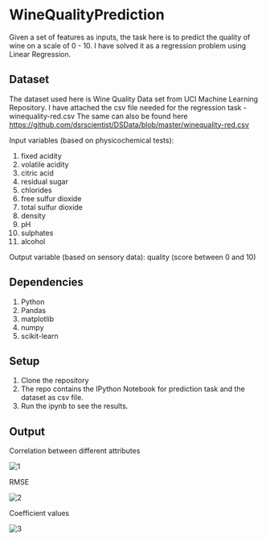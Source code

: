 # WineQualityPrediction
Given a set of features as inputs, the task here is to predict the quality of wine on a scale of 0 - 10. 
I have solved it as a regression problem using Linear Regression.

## Dataset

The dataset used here is Wine Quality Data set from UCI Machine Learning Repository. 
I have attached the csv file needed for the regression task - winequality-red.csv
The same can also be found here https://github.com/dsrscientist/DSData/blob/master/winequality-red.csv

Input variables (based on physicochemical tests): 
1. fixed acidity 
2. volatile acidity 
3. citric acid 
4. residual sugar 
5. chlorides 
6. free sulfur dioxide 
7. total sulfur dioxide 
8. density 
9. pH 
10. sulphates 
11. alcohol 

Output variable (based on sensory data): quality (score between 0 and 10)

## Dependencies

1. Python
2. Pandas
3. matplotlib
4. numpy
5. scikit-learn 

## Setup

1. Clone the repository
2. The repo contains the IPython Notebook for prediction task and the dataset as csv file.
3. Run the ipynb to see the results.

## Output

Correlation between different attributes

![1](https://user-images.githubusercontent.com/19779081/53142984-1725fc80-35bc-11e9-8dc5-cad2527bbb5c.PNG)

RMSE 

![2](https://user-images.githubusercontent.com/19779081/53143022-40df2380-35bc-11e9-950b-917386390967.PNG)

Coefficient values

![3](https://user-images.githubusercontent.com/19779081/53143050-5d7b5b80-35bc-11e9-846b-fd0ee3e09565.PNG)
